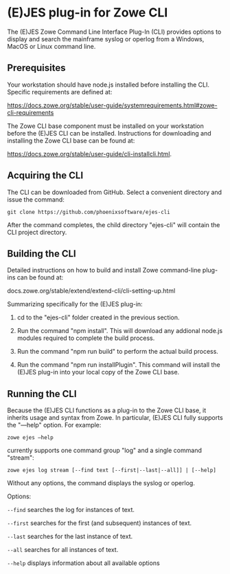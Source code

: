 # (E)JES plug-in for Zowe CLI
The (E)JES Zowe Command Line Interface Plug-In (CLI) provides options to display and search the mainframe syslog or operlog from a Windows, MacOS or Linux command line.

## Prerequisites
Your workstation should have node.js installed before installing the CLI. Specific requirements are defined at:

https://docs.zowe.org/stable/user-guide/systemrequirements.html#zowe-cli-requirements

The Zowe CLI base component must be installed on your workstation before the (E)JES CLI can be installed. Instructions for downloading and installing the Zowe CLI base can be found at:

https://docs.zowe.org/stable/user-guide/cli-installcli.html.

## Acquiring the CLI
The CLI can be downloaded from GitHub. Select a convenient directory and issue the command:

`git clone https://github.com/phoenixsoftware/ejes-cli`

After the command completes, the child directory "ejes-cli" will contain the CLI project directory.

## Building the CLI
Detailed instructions on how to build and install Zowe command-line plug-ins can be found at:

docs.zowe.org/stable/extend/extend-cli/cli-setting-up.html

Summarizing specifically for the (E)JES plug-in:

1. cd to the "ejes-cli" folder created in the previous section.

2. Run the command "npm install". This will download any addional node.js modules required to complete the build process.

3. Run the command "npm run build" to perform the actual build process.

4. Run the command "npm run installPlugin". This command will install the (E)JES plug-in into your local copy of the Zowe CLI base.


## Running the CLI
Because the (E)JES CLI functions as a plug-in to the Zowe CLI base, it inherits usage and syntax from Zowe. In particular, (E)JES CLI fully supports the "—help" option. For example:

`zowe ejes –help`

currently supports one command group "log" and a single command "stream":

`zowe ejes log stream [--find text [--first|--last|--all]] | [--help]`

Without any options, the command displays the syslog or operlog.

Options:

`--find` searches the log for instances of text.

`--first` searches for the first (and subsequent) instances of text.

`--last` searches for the last instance of text.

`--all` searches for all instances of text.

`--help` displays information about all available options
